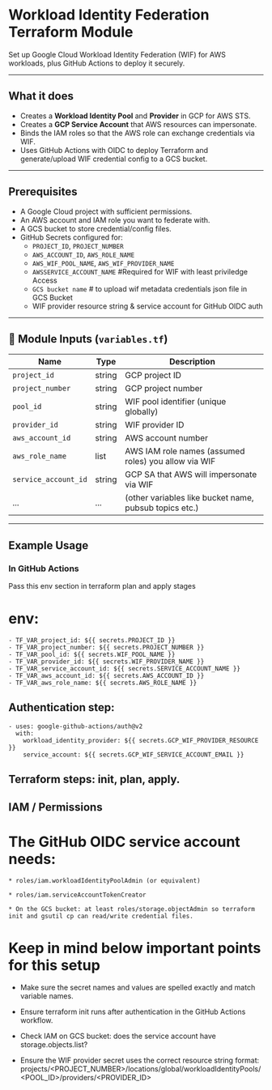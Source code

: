 # Workload Identity Federation Terraform Module

Set up Google Cloud Workload Identity Federation (WIF) for AWS workloads, plus GitHub Actions to deploy it securely.

---

## What it does

- Creates a **Workload Identity Pool** and **Provider** in GCP for AWS STS.  
- Creates a **GCP Service Account** that AWS resources can impersonate.  
- Binds the IAM roles so that the AWS role can exchange credentials via WIF.  
- Uses GitHub Actions with OIDC to deploy Terraform and generate/upload WIF credential config to a GCS bucket.

---

## Prerequisites

- A Google Cloud project with sufficient permissions.  
- An AWS account and IAM role you want to federate with.  
- A GCS bucket to store credential/config files.  
- GitHub Secrets configured for:
  - `PROJECT_ID`, `PROJECT_NUMBER`  
  - `AWS_ACCOUNT_ID`, `AWS_ROLE_NAME`  
  - `AWS_WIF_POOL_NAME`, `AWS_WIF_PROVIDER_NAME`  
  - `AWSSERVICE_ACCOUNT_NAME`  #Required for WIF with least priviledge Access
  - `GCS bucket name` # to upload wif metadata credentials json file in GCS Bucket  
  - WIF provider resource string & service account for GitHub OIDC auth

---

## 📁 Module Inputs (`variables.tf`)

| Name                    | Type     | Description                                              |
|-------------------------|----------|----------------------------------------------------------|
| `project_id`            | string   | GCP project ID                                           |
| `project_number`        | string   | GCP project number                                       |
| `pool_id`               | string   | WIF pool identifier (unique globally)                   |
| `provider_id`           | string   | WIF provider ID                                          |
| `aws_account_id`        | string   | AWS account number                                       |
| `aws_role_name`         | list     | AWS IAM role names (assumed roles) you allow via WIF    |
| `service_account_id`    | string   | GCP SA that AWS will impersonate via WIF                |
| ...                     | ...      | (other variables like bucket name, pubsub topics etc.)   |

---

## Example Usage

### In GitHub Actions
Pass this env section in terraform plan and apply stages
# env:
    - TF_VAR_project_id: ${{ secrets.PROJECT_ID }}
    - TF_VAR_project_number: ${{ secrets.PROJECT_NUMBER }}
    - TF_VAR_pool_id: ${{ secrets.WIF_POOL_NAME }}
    - TF_VAR_provider_id: ${{ secrets.WIF_PROVIDER_NAME }}
    - TF_VAR_service_account_id: ${{ secrets.SERVICE_ACCOUNT_NAME }}
    - TF_VAR_aws_account_id: ${{ secrets.AWS_ACCOUNT_ID }}
    - TF_VAR_aws_role_name: ${{ secrets.AWS_ROLE_NAME }}



## Authentication step:

    - uses: google-github-actions/auth@v2
      with:
        workload_identity_provider: ${{ secrets.GCP_WIF_PROVIDER_RESOURCE }}
        service_account: ${{ secrets.GCP_WIF_SERVICE_ACCOUNT_EMAIL }}

## Terraform steps: init, plan, apply.

## IAM / Permissions

# The GitHub OIDC service account needs:

    * roles/iam.workloadIdentityPoolAdmin (or equivalent)

    * roles/iam.serviceAccountTokenCreator

    * On the GCS bucket: at least roles/storage.objectAdmin so terraform init and gsutil cp can read/write credential files.

# Keep in mind below important points for this setup

* Make sure the secret names and values are spelled exactly and match variable names.

* Ensure terraform init runs after authentication in the GitHub Actions workflow.

* Check IAM on GCS bucket: does the service account have storage.objects.list?

* Ensure the WIF provider secret uses the correct resource string format:
projects/<PROJECT_NUMBER>/locations/global/workloadIdentityPools/<POOL_ID>/providers/<PROVIDER_ID>